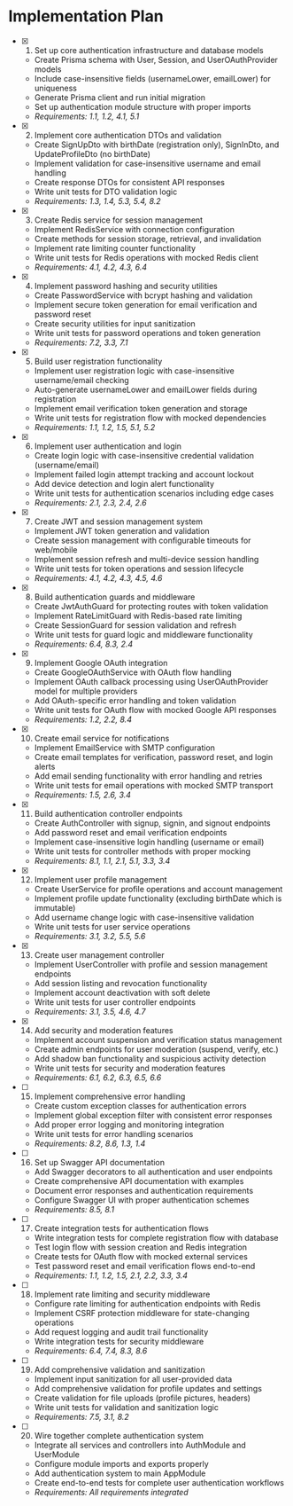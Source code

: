 # Implementation Plan

- [x] 1. Set up core authentication infrastructure and database models
  - Create Prisma schema with User, Session, and UserOAuthProvider models
  - Include case-insensitive fields (usernameLower, emailLower) for uniqueness
  - Generate Prisma client and run initial migration
  - Set up authentication module structure with proper imports
  - _Requirements: 1.1, 1.2, 4.1, 5.1_

- [x] 2. Implement core authentication DTOs and validation
  - Create SignUpDto with birthDate (registration only), SignInDto, and UpdateProfileDto (no birthDate)
  - Implement validation for case-insensitive username and email handling
  - Create response DTOs for consistent API responses
  - Write unit tests for DTO validation logic
  - _Requirements: 1.3, 1.4, 5.3, 5.4, 8.2_

- [x] 3. Create Redis service for session management
  - Implement RedisService with connection configuration
  - Create methods for session storage, retrieval, and invalidation
  - Implement rate limiting counter functionality
  - Write unit tests for Redis operations with mocked Redis client
  - _Requirements: 4.1, 4.2, 4.3, 6.4_

- [x] 4. Implement password hashing and security utilities
  - Create PasswordService with bcrypt hashing and validation
  - Implement secure token generation for email verification and password reset
  - Create security utilities for input sanitization
  - Write unit tests for password operations and token generation
  - _Requirements: 7.2, 3.3, 7.1_

- [x] 5. Build user registration functionality
  - Implement user registration logic with case-insensitive username/email checking
  - Auto-generate usernameLower and emailLower fields during registration
  - Implement email verification token generation and storage
  - Write unit tests for registration flow with mocked dependencies
  - _Requirements: 1.1, 1.2, 1.5, 5.1, 5.2_
- [x] 6. Implement user authentication and login
  - Create login logic with case-insensitive credential validation (username/email)
  - Implement failed login attempt tracking and account lockout
  - Add device detection and login alert functionality
  - Write unit tests for authentication scenarios including edge cases
  - _Requirements: 2.1, 2.3, 2.4, 2.6_

- [x] 7. Create JWT and session management system
  - Implement JWT token generation and validation
  - Create session management with configurable timeouts for web/mobile
  - Implement session refresh and multi-device session handling
  - Write unit tests for token operations and session lifecycle
  - _Requirements: 4.1, 4.2, 4.3, 4.5, 4.6_

- [x] 8. Build authentication guards and middleware
  - Create JwtAuthGuard for protecting routes with token validation
  - Implement RateLimitGuard with Redis-based rate limiting
  - Create SessionGuard for session validation and refresh
  - Write unit tests for guard logic and middleware functionality
  - _Requirements: 6.4, 8.3, 2.4_

- [x] 9. Implement Google OAuth integration
  - Create GoogleOAuthService with OAuth flow handling
  - Implement OAuth callback processing using UserOAuthProvider model for multiple providers
  - Add OAuth-specific error handling and token validation
  - Write unit tests for OAuth flow with mocked Google API responses
  - _Requirements: 1.2, 2.2, 8.4_

- [x] 10. Create email service for notifications
  - Implement EmailService with SMTP configuration
  - Create email templates for verification, password reset, and login alerts
  - Add email sending functionality with error handling and retries
  - Write unit tests for email operations with mocked SMTP transport
  - _Requirements: 1.5, 2.6, 3.4_
- [x] 11. Build authentication controller endpoints
  - Create AuthController with signup, signin, and signout endpoints
  - Add password reset and email verification endpoints
  - Implement case-insensitive login handling (username or email)
  - Write unit tests for controller methods with proper mocking
  - _Requirements: 8.1, 1.1, 2.1, 5.1, 3.3, 3.4_

- [x] 12. Implement user profile management
  - Create UserService for profile operations and account management
  - Implement profile update functionality (excluding birthDate which is immutable)
  - Add username change logic with case-insensitive validation
  - Write unit tests for user service operations
  - _Requirements: 3.1, 3.2, 5.5, 5.6_

- [x] 13. Create user management controller
  - Implement UserController with profile and session management endpoints
  - Add session listing and revocation functionality
  - Implement account deactivation with soft delete
  - Write unit tests for user controller endpoints
  - _Requirements: 3.1, 3.5, 4.6, 4.7_

- [x] 14. Add security and moderation features
  - Implement account suspension and verification status management
  - Create admin endpoints for user moderation (suspend, verify, etc.)
  - Add shadow ban functionality and suspicious activity detection
  - Write unit tests for security and moderation features
  - _Requirements: 6.1, 6.2, 6.3, 6.5, 6.6_

- [ ] 15. Implement comprehensive error handling
  - Create custom exception classes for authentication errors
  - Implement global exception filter with consistent error responses
  - Add proper error logging and monitoring integration
  - Write unit tests for error handling scenarios
  - _Requirements: 8.2, 8.6, 1.3, 1.4_
- [ ] 16. Set up Swagger API documentation
  - Add Swagger decorators to all authentication and user endpoints
  - Create comprehensive API documentation with examples
  - Document error responses and authentication requirements
  - Configure Swagger UI with proper authentication schemes
  - _Requirements: 8.5, 8.1_

- [ ] 17. Create integration tests for authentication flows
  - Write integration tests for complete registration flow with database
  - Test login flow with session creation and Redis integration
  - Create tests for OAuth flow with mocked external services
  - Test password reset and email verification flows end-to-end
  - _Requirements: 1.1, 1.2, 1.5, 2.1, 2.2, 3.3, 3.4_

- [ ] 18. Implement rate limiting and security middleware
  - Configure rate limiting for authentication endpoints with Redis
  - Implement CSRF protection middleware for state-changing operations
  - Add request logging and audit trail functionality
  - Write integration tests for security middleware
  - _Requirements: 6.4, 7.4, 8.3, 8.6_

- [ ] 19. Add comprehensive validation and sanitization
  - Implement input sanitization for all user-provided data
  - Add comprehensive validation for profile updates and settings
  - Create validation for file uploads (profile pictures, headers)
  - Write unit tests for validation and sanitization logic
  - _Requirements: 7.5, 3.1, 8.2_

- [ ] 20. Wire together complete authentication system
  - Integrate all services and controllers into AuthModule and UserModule
  - Configure module imports and exports properly
  - Add authentication system to main AppModule
  - Create end-to-end tests for complete user authentication workflows
  - _Requirements: All requirements integrated_
